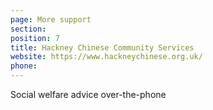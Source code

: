 ```yaml
---
page: More support
section:
position: 7
title: Hackney Chinese Community Services
website: https://www.hackneychinese.org.uk/
phone:
---
```

Social welfare advice over-the-phone
